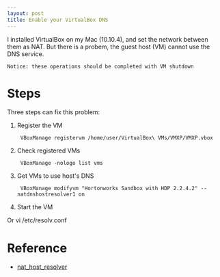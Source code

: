 ```yaml
---
layout: post
title: Enable your VirtualBox DNS
---
```


I installed VirtualBox on my Mac (10.10.4), and set the network between them as NAT. But there is a probem, the guest host (VM) cannot use the DNS service.

`Notice: these operations should be completed with VM shutdown`


Steps
=====

Three steps can fix this problem: 

1. Register the VM

        VBoxManage registervm /home/user/VirtualBox\ VMs/VMXP/VMXP.vbox 
        
2. Check registered VMs

        VBoxManage -nologo list vms
    
    
3. Get VMs to use host's DNS
    
        VBoxManage modifyvm "Hortonworks Sandbox with HDP 2.2.4.2" --natdnshostresolver1 on
    
4. Start the VM

Or 
        vi /etc/resolv.conf

Reference
=========

* [nat\_host\_resolver](http://www.virtualbox.org/manual/ch09.html#nat_host_resolver_proxy)



